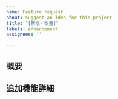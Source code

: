 ```yaml
---
name: Feature request
about: Suggest an idea for this project
title: "[新規・改善]"
labels: enhancement
assignees: ''

---
```


## 概要

## 追加機能詳細
